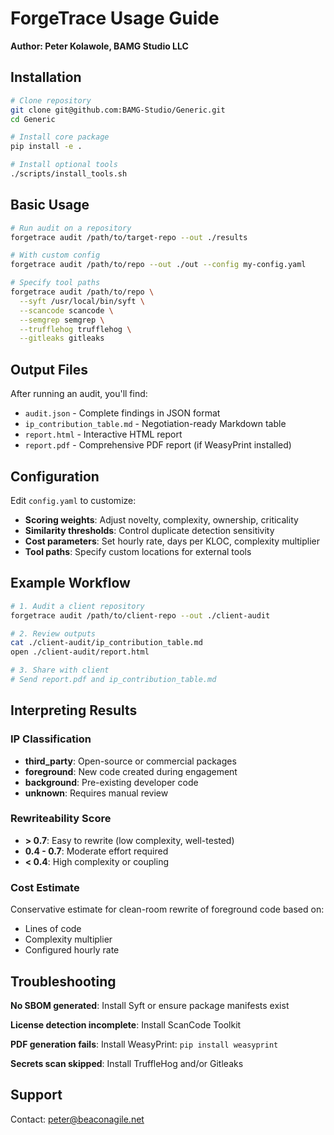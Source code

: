 # ForgeTrace Usage Guide

**Author: Peter Kolawole, BAMG Studio LLC**

## Installation

```bash
# Clone repository
git clone git@github.com:BAMG-Studio/Generic.git
cd Generic

# Install core package
pip install -e .

# Install optional tools
./scripts/install_tools.sh
```

## Basic Usage

```bash
# Run audit on a repository
forgetrace audit /path/to/target-repo --out ./results

# With custom config
forgetrace audit /path/to/repo --out ./out --config my-config.yaml

# Specify tool paths
forgetrace audit /path/to/repo \
  --syft /usr/local/bin/syft \
  --scancode scancode \
  --semgrep semgrep \
  --trufflehog trufflehog \
  --gitleaks gitleaks
```

## Output Files

After running an audit, you'll find:

- `audit.json` - Complete findings in JSON format
- `ip_contribution_table.md` - Negotiation-ready Markdown table
- `report.html` - Interactive HTML report
- `report.pdf` - Comprehensive PDF report (if WeasyPrint installed)

## Configuration

Edit `config.yaml` to customize:

- **Scoring weights**: Adjust novelty, complexity, ownership, criticality
- **Similarity thresholds**: Control duplicate detection sensitivity
- **Cost parameters**: Set hourly rate, days per KLOC, complexity multiplier
- **Tool paths**: Specify custom locations for external tools

## Example Workflow

```bash
# 1. Audit a client repository
forgetrace audit /path/to/client-repo --out ./client-audit

# 2. Review outputs
cat ./client-audit/ip_contribution_table.md
open ./client-audit/report.html

# 3. Share with client
# Send report.pdf and ip_contribution_table.md
```

## Interpreting Results

### IP Classification

- **third_party**: Open-source or commercial packages
- **foreground**: New code created during engagement
- **background**: Pre-existing developer code
- **unknown**: Requires manual review

### Rewriteability Score

- **> 0.7**: Easy to rewrite (low complexity, well-tested)
- **0.4 - 0.7**: Moderate effort required
- **< 0.4**: High complexity or coupling

### Cost Estimate

Conservative estimate for clean-room rewrite of foreground code based on:
- Lines of code
- Complexity multiplier
- Configured hourly rate

## Troubleshooting

**No SBOM generated**: Install Syft or ensure package manifests exist

**License detection incomplete**: Install ScanCode Toolkit

**PDF generation fails**: Install WeasyPrint: `pip install weasyprint`

**Secrets scan skipped**: Install TruffleHog and/or Gitleaks

## Support

Contact: peter@beaconagile.net
